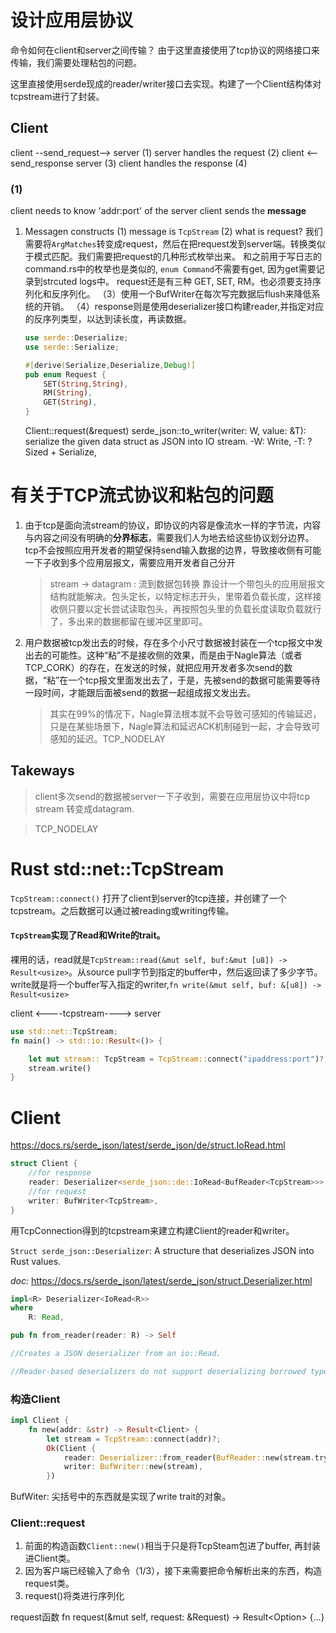 # 设计应用层协议

命令如何在client和server之间传输？
由于这里直接使用了tcp协议的网络接口来传输，我们需要处理粘包的问题。

这里直接使用serde现成的reader/writer接口去实现。构建了一个Client结构体对tcpstream进行了封装。

## Client

client --send_request--> server (1)
                         server handles the request (2)
client <--send_response  server (3)
client handles the response (4)

### (1)
client needs to know 'addr:port' of the server
client sends the **message**
1. Messagen constructs
 (1) message is `TcpStream`
 (2) what is request?
     我们需要将`ArgMatches`转变成request，然后在把request发到server端。转换类似于模式匹配。我们需要把request的几种形式枚举出来。
     和之前用于写日志的command.rs中的枚举也是类似的, `enum Command`不需要有get, 因为get需要记录到strcuted logs中。
     request还是有三种 GET, SET, RM。也必须要支持序列化和反序列化。
（3）使用一个BufWriter在每次写完数据后flush来降低系统的开销。
（4）response则是使用deserializer接口构建reader,并指定对应的反序列类型，以达到读长度，再读数据。

    ```rust
    use serde::Deserialize;
    use serde::Serialize;

    #[derive(Serialize,Deserialize,Debug)]
    pub enum Request {
        SET(String,String),
        RM(String),
        GET(String),
    }   

    ```
    Client::request(&request) 
    serde_json::to_writer(writer: W, value: &T): serialize the given data struct as JSON into IO stream. 
        -W: Write,
        -T: ?Sized + Serialize,

    
# 有关于TCP流式协议和粘包的问题
1. 由于tcp是面向流stream的协议，即协议的内容是像流水一样的字节流，内容与内容之间没有明确的**分界标志**，需要我们人为地去给这些协议划分边界。tcp不会按照应用开发者的期望保持send输入数据的边界，导致接收侧有可能一下子收到多个应用层报文，需要应用开发者自己分开
    > stream -> datagram : 流到数据包转换
    靠设计一个带包头的应用层报文结构就能解决。包头定长，以特定标志开头，里带着负载长度，这样接收侧只要以定长尝试读取包头，再按照包头里的负载长度读取负载就行了，多出来的数据都留在缓冲区里即可。

2. 用户数据被tcp发出去的时候，存在多个小尺寸数据被封装在一个tcp报文中发出去的可能性。这种“粘”不是接收侧的效果，而是由于Nagle算法（或者TCP_CORK）的存在，在发送的时候，就把应用开发者多次send的数据，“粘”在一个tcp报文里面发出去了，于是，先被send的数据可能需要等待一段时间，才能跟后面被send的数据一起组成报文发出去。

    > 其实在99%的情况下，Nagle算法根本就不会导致可感知的传输延迟，只是在某些场景下，Nagle算法和延迟ACK机制碰到一起，才会导致可感知的延迟。TCP_NODELAY

## Takeways
> client多次send的数据被server一下子收到，需要在应用层协议中将tcp stream 转变成datagram. 

> TCP_NODELAY


# Rust std::net::TcpStream

`TcpStream::connect()` 打开了client到server的tcp连接，并创建了一个tcpstream。之后数据可以通过被reading或writing传输。  

#### `TcpStream`实现了Read和Write的trait。   
裸用的话，read就是`TcpStream::read(&mut self, buf:&mut [u8]) -> Result<usize>`。从source pull字节到指定的buffer中，然后返回读了多少字节。  
write就是将一个buffer写入指定的writer,`fn write(&mut self, buf: &[u8]) -> Result<usize>`


client <----tcpstream----> server

```rust
use std::net::TcpStream;
fn main() -> std::io::Result<()> {

    let mut stream:: TcpStream = TcpStream::connect("ipaddress:port")?;
    stream.write()
}
```

# Client 
https://docs.rs/serde_json/latest/serde_json/de/struct.IoRead.html 

```rust
struct Client {
    //for response
    reader: Deserializer<serde_json::de::IoRead<BufReader<TcpStream>>>,
    //for request
    writer: BufWriter<TcpStream>,
}
```
用TcpConnection得到的tcpstream来建立构建Client的reader和writer。

`Struct serde_json::Deserializer`: A structure that deserializes JSON into Rust values.

*doc:*
https://docs.rs/serde_json/latest/serde_json/struct.Deserializer.html 

```rust
impl<R> Deserializer<IoRead<R>>
where
    R: Read,

pub fn from_reader(reader: R) -> Self

//Creates a JSON deserializer from an io::Read.

//Reader-based deserializers do not support deserializing borrowed types like &str, since the std::io::Read trait has no non-copying methods – everything it does involves copying bytes out of the data source.

```
### 构造Client
```rust
impl Client {
    fn new(addr: &str) -> Result<Client> {
        let stream = TcpStream::connect(addr)?; 
        Ok(Client {
            reader: Deserializer::from_reader(BufReader::new(stream.try_clone())),
            writer: BufWriter::new(stream),
        })
```
BufWiter<W>: 尖括号中的东西就是实现了write trait的对象。

### Client::request
1. 前面的构造函数`Client::new()`相当于只是将TcpSteam包进了buffer, 再封装进Client类。  
2. 因为客户端已经输入了命令（1/3），接下来需要把命令解析出来的东西，构造request类。  
3. request()将类进行序列化

request函数
fn request(&mut self, request: &Request) -> Result<Option<String>> {...}